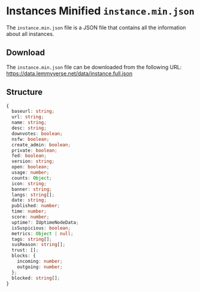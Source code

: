 # Instances Minified `instance.min.json`

The `instance.min.json` file is a JSON file that contains all the information about all instances.

## Download

The `instance.min.json` file can be downloaded from the following URL:
https://data.lemmyverse.net/data/instance.full.json

## Structure

```ts
{
  baseurl: string;
  url: string;
  name: string;
  desc: string;
  downvotes: boolean;
  nsfw: boolean;
  create_admin: boolean;
  private: boolean;
  fed: boolean;
  version: string;
  open: boolean;
  usage: number;
  counts: Object;
  icon: string;
  banner: string;
  langs: string[];
  date: string;
  published: number;
  time: number;
  score: number;
  uptime?: IUptimeNodeData;
  isSuspicious: boolean;
  metrics: Object | null;
  tags: string[];
  susReason: string[];
  trust: [];
  blocks: {
    incoming: number;
    outgoing: number;
  };
  blocked: string[];
}
```
